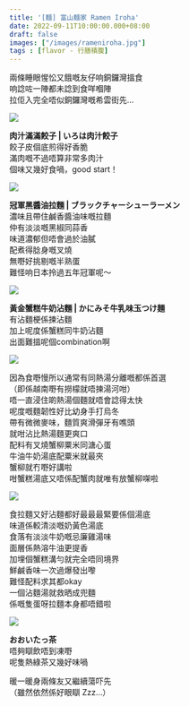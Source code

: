 ```yaml
---
title: '[麵] 富山麵家 Ramen Iroha'
date: 2022-09-11T10:00:00.000+08:00
draft: false
images: ["/images/rameniroha.jpg"]
tags : [flavor - 行膳積腹]
---
```


兩條睡眼惺忪又餓嘅友仔响銅鑼灣搵食  
响諗咗一陣都未諗到食咩嗰陣  
拉佢入完全唔似銅鑼灣嘅希雲街先...  

![](/images/rameniroha1.jpg)

**肉汁滿滿餃子 | いろは肉汁餃子**  
餃子皮個底煎得好香脆  
滿肉嘅不過唔算非常多肉汁  
個味又幾好食喎，good start！  

![](/images/rameniroha.jpg)

**冠軍黑醬油拉麵 | ブラックチャーシューラーメン**  
濃味且帶住鹹香醬油味嘅拉麵  
仲有淡淡嘅黑椒同蒜香  
味道濃郁但唔會過於油膩  
配煮得腍身嘅叉燒  
無嘢好挑剔嘅半熟蛋  
難怪响日本拎過五年冠軍呢～  

![](/images/rameniroha2.jpg)

**黃金蟹糕牛奶沾麵 | かにみそ牛乳味玉つけ麺**  
有沾麵梗係揀沾麵  
加上呢度係蟹糕同牛奶沾麵  
出面難搵呢個combination啊  

![](/images/rameniroha3.jpg)

因為食嘢慢所以通常有同熱湯分離嘅都係首選  
（即係越南嘢有撈檬就唔揀湯河咁）  
唔一直浸住啲熱湯個麵就唔會諗得太快  
呢度嘅麵韌性好比幼身手打烏冬  
帶有微微麥味，麵質爽滑彈牙有噍頭  
就咁沾比熱湯麵更爽口  
配料有叉燒蟹柳粟米同溏心蛋  
牛油牛奶湯底配粟米就最夾  
蟹柳就冇嘢好講啦  
咁蟹糕湯底又唔係配蟹肉就唯有放蟹柳㗎啦  

![](/images/rameniroha4.jpg)

食拉麵又好沾麵都好最最最緊要係個湯底  
味道係較清淡嘅奶黃色湯底  
食落有淡淡牛奶嘅忌廉雞湯味  
面層係熱溶牛油更提香  
加埋個蟹糕溝勻就完全唔同境界  
鮮鹹香味一次過爆發出嚟  
難怪配料求其都okay  
一個沾麵湯就救晒成兜麵  
係嘅隻蛋呀拉麵本身都唔錯啦  

![](/images/rameniroha5.jpg)

**おおいたっ茶**  
唔夠瞓飲唔到凍嘢  
呢隻熱綠茶又幾好味喎  
  
暖一暖身兩條友又繼續蕩吓先  
（雖然依然係好眼瞓 Zzz...）  
